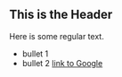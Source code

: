 ## This is the Header

Here is some regular text.

* bullet 1
* bullet 2
[link to Google](http://www.google.com)
